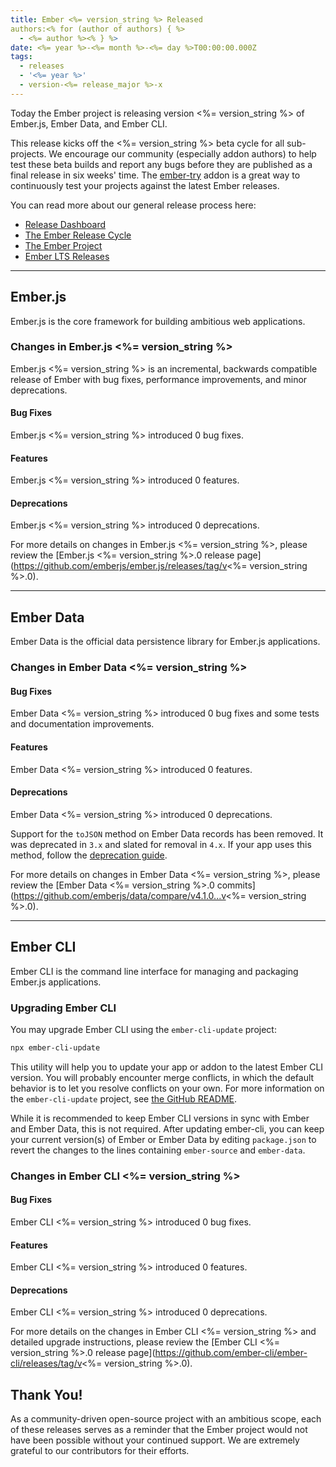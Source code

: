 ```yaml
---
title: Ember <%= version_string %> Released
authors:<% for (author of authors) { %>
  - <%= author %><% } %>
date: <%= year %>-<%= month %>-<%= day %>T00:00:00.000Z
tags:
  - releases
  - '<%= year %>'
  - version-<%= release_major %>-x
---
```


Today the Ember project is releasing version <%= version_string %> of Ember.js, Ember Data, and Ember CLI.

This release kicks off the <%= version_string %> beta cycle for all sub-projects. We encourage our community (especially addon authors) to help test these beta builds and report any bugs before they are published as a final release in six weeks' time. The [ember-try](https://github.com/ember-cli/ember-try) addon is a great way to continuously test your projects against the latest Ember releases.

You can read more about our general release process here:

- [Release Dashboard](http://emberjs.com/releases/)
- [The Ember Release Cycle](https://blog.emberjs.com/new-ember-release-process/)
- [The Ember Project](https://blog.emberjs.com/ember-project-at-2-0/)
- [Ember LTS Releases](https://blog.emberjs.com/announcing-embers-first-lts/)

---

## Ember.js

Ember.js is the core framework for building ambitious web applications.

### Changes in Ember.js <%= version_string %>

Ember.js <%= version_string %> is an incremental, backwards compatible release of Ember with bug fixes, performance improvements, and minor deprecations.

#### Bug Fixes

Ember.js <%= version_string %> introduced 0 bug fixes.

#### Features

Ember.js <%= version_string %> introduced 0 features.

#### Deprecations

Ember.js <%= version_string %> introduced 0 deprecations.

<!-- Block end -->

For more details on changes in Ember.js <%= version_string %>, please review the [Ember.js <%= version_string %>.0 release page](https://github.com/emberjs/ember.js/releases/tag/v<%= version_string %>.0).

---

## Ember Data

Ember Data is the official data persistence library for Ember.js applications.

### Changes in Ember Data <%= version_string %>

#### Bug Fixes

Ember Data <%= version_string %> introduced 0 bug fixes and some tests and documentation improvements.

#### Features

Ember Data <%= version_string %> introduced 0 features.

#### Deprecations

Ember Data <%= version_string %> introduced 0 deprecations.

Support for the `toJSON` method on Ember Data records has been removed. It was deprecated in `3.x` and slated for removal in `4.x`.
If your app uses this method, follow the [deprecation guide](https://deprecations.emberjs.com/ember-data/v3.x/#toc_record-toJSON).

For more details on changes in Ember Data <%= version_string %>, please review the
[Ember Data <%= version_string %>.0 commits](https://github.com/emberjs/data/compare/v4.1.0...v<%= version_string %>.0).

---

## Ember CLI

Ember CLI is the command line interface for managing and packaging Ember.js applications.

### Upgrading Ember CLI

You may upgrade Ember CLI using the `ember-cli-update` project:

```bash
npx ember-cli-update
```

This utility will help you to update your app or addon to the latest Ember CLI version. You will probably encounter merge conflicts, in which the default behavior is to let you resolve conflicts on your own. For more information on the `ember-cli-update` project, see [the GitHub README](https://github.com/ember-cli/ember-cli-update).

While it is recommended to keep Ember CLI versions in sync with Ember and Ember Data, this is not required. After updating ember-cli, you can keep your current version(s) of Ember or Ember Data by editing `package.json` to revert the changes to the lines containing `ember-source` and `ember-data`.

### Changes in Ember CLI <%= version_string %>

#### Bug Fixes

Ember CLI <%= version_string %> introduced 0 bug fixes.

#### Features

Ember CLI <%= version_string %> introduced 0 features.

#### Deprecations

Ember CLI <%= version_string %> introduced 0 deprecations.

For more details on the changes in Ember CLI <%= version_string %> and detailed upgrade
instructions, please review the [Ember CLI <%= version_string %>.0 release page](https://github.com/ember-cli/ember-cli/releases/tag/v<%= version_string %>.0).

## Thank You!

As a community-driven open-source project with an ambitious scope, each of these releases serves as a reminder that the Ember project would not have been possible without your continued support. We are extremely grateful to our contributors for their efforts.
